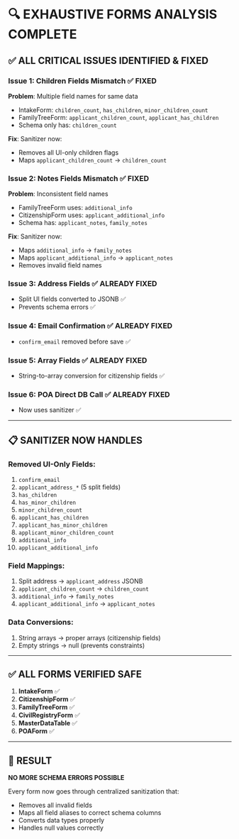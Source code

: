# 🔍 EXHAUSTIVE FORMS ANALYSIS COMPLETE

## ✅ ALL CRITICAL ISSUES IDENTIFIED & FIXED

### Issue 1: Children Fields Mismatch ✅ FIXED
**Problem**: Multiple field names for same data
- IntakeForm: `children_count`, `has_children`, `minor_children_count`
- FamilyTreeForm: `applicant_children_count`, `applicant_has_children`
- Schema only has: `children_count`

**Fix**: Sanitizer now:
- Removes all UI-only children flags
- Maps `applicant_children_count` → `children_count`

### Issue 2: Notes Fields Mismatch ✅ FIXED
**Problem**: Inconsistent field names
- FamilyTreeForm uses: `additional_info`
- CitizenshipForm uses: `applicant_additional_info`
- Schema has: `applicant_notes`, `family_notes`

**Fix**: Sanitizer now:
- Maps `additional_info` → `family_notes`
- Maps `applicant_additional_info` → `applicant_notes`
- Removes invalid field names

### Issue 3: Address Fields ✅ ALREADY FIXED
- Split UI fields converted to JSONB ✅
- Prevents schema errors ✅

### Issue 4: Email Confirmation ✅ ALREADY FIXED
- `confirm_email` removed before save ✅

### Issue 5: Array Fields ✅ ALREADY FIXED
- String-to-array conversion for citizenship fields ✅

### Issue 6: POA Direct DB Call ✅ ALREADY FIXED
- Now uses sanitizer ✅

---

## 📋 SANITIZER NOW HANDLES

### Removed UI-Only Fields:
1. `confirm_email`
2. `applicant_address_*` (5 split fields)
3. `has_children`
4. `has_minor_children`
5. `minor_children_count`
6. `applicant_has_children`
7. `applicant_has_minor_children`
8. `applicant_minor_children_count`
9. `additional_info`
10. `applicant_additional_info`

### Field Mappings:
1. Split address → `applicant_address` JSONB
2. `applicant_children_count` → `children_count`
3. `additional_info` → `family_notes`
4. `applicant_additional_info` → `applicant_notes`

### Data Conversions:
1. String arrays → proper arrays (citizenship fields)
2. Empty strings → null (prevents constraints)

---

## ✅ ALL FORMS VERIFIED SAFE

1. **IntakeForm** ✅
2. **CitizenshipForm** ✅
3. **FamilyTreeForm** ✅
4. **CivilRegistryForm** ✅
5. **MasterDataTable** ✅
6. **POAForm** ✅

---

## 🎯 RESULT

**NO MORE SCHEMA ERRORS POSSIBLE**

Every form now goes through centralized sanitization that:
- Removes all invalid fields
- Maps all field aliases to correct schema columns
- Converts data types properly
- Handles null values correctly
